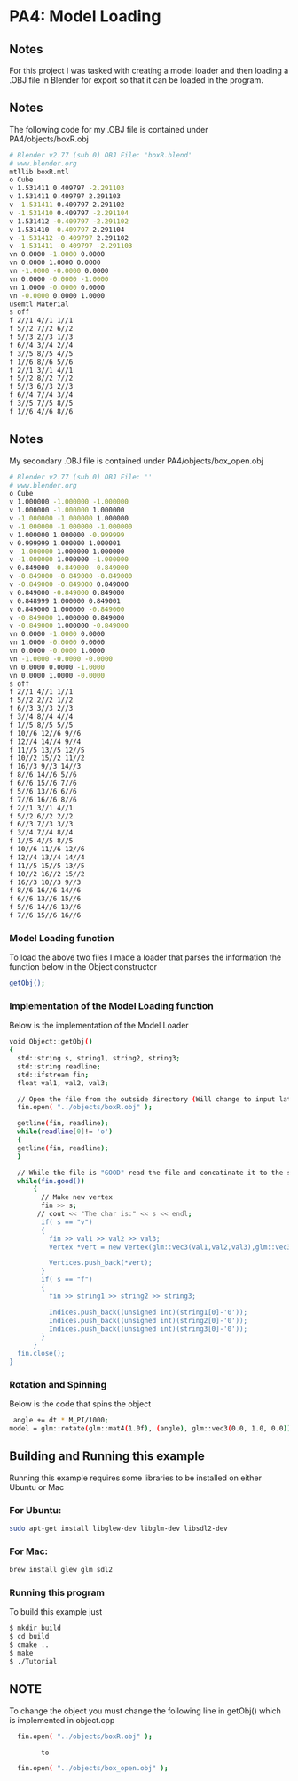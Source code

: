 # PA4: Model Loading

## Notes
For this project I was tasked with creating a model loader and then loading a .OBJ file in Blender for export so that it can be loaded in the program. 


## Notes
The following code for my .OBJ file is contained under PA4/objects/boxR.obj
```bash
# Blender v2.77 (sub 0) OBJ File: 'boxR.blend'
# www.blender.org
mtllib boxR.mtl
o Cube
v 1.531411 0.409797 -2.291103
v 1.531411 0.409797 2.291103
v -1.531411 0.409797 2.291102
v -1.531410 0.409797 -2.291104
v 1.531412 -0.409797 -2.291102
v 1.531410 -0.409797 2.291104
v -1.531412 -0.409797 2.291102
v -1.531411 -0.409797 -2.291103
vn 0.0000 -1.0000 0.0000
vn 0.0000 1.0000 0.0000
vn -1.0000 -0.0000 0.0000
vn 0.0000 -0.0000 -1.0000
vn 1.0000 -0.0000 0.0000
vn -0.0000 0.0000 1.0000
usemtl Material
s off
f 2//1 4//1 1//1
f 5//2 7//2 6//2
f 5//3 2//3 1//3
f 6//4 3//4 2//4
f 3//5 8//5 4//5
f 1//6 8//6 5//6
f 2//1 3//1 4//1
f 5//2 8//2 7//2
f 5//3 6//3 2//3
f 6//4 7//4 3//4
f 3//5 7//5 8//5
f 1//6 4//6 8//6
```

## Notes
My secondary .OBJ file is contained under PA4/objects/box_open.obj
```bash
# Blender v2.77 (sub 0) OBJ File: ''
# www.blender.org
o Cube
v 1.000000 -1.000000 -1.000000
v 1.000000 -1.000000 1.000000
v -1.000000 -1.000000 1.000000
v -1.000000 -1.000000 -1.000000
v 1.000000 1.000000 -0.999999
v 0.999999 1.000000 1.000001
v -1.000000 1.000000 1.000000
v -1.000000 1.000000 -1.000000
v 0.849000 -0.849000 -0.849000
v -0.849000 -0.849000 -0.849000
v -0.849000 -0.849000 0.849000
v 0.849000 -0.849000 0.849000
v 0.848999 1.000000 0.849001
v 0.849000 1.000000 -0.849000
v -0.849000 1.000000 0.849000
v -0.849000 1.000000 -0.849000
vn 0.0000 -1.0000 0.0000
vn 1.0000 -0.0000 0.0000
vn 0.0000 -0.0000 1.0000
vn -1.0000 -0.0000 -0.0000
vn 0.0000 0.0000 -1.0000
vn 0.0000 1.0000 -0.0000
s off
f 2//1 4//1 1//1
f 5//2 2//2 1//2
f 6//3 3//3 2//3
f 3//4 8//4 4//4
f 1//5 8//5 5//5
f 10//6 12//6 9//6
f 12//4 14//4 9//4
f 11//5 13//5 12//5
f 10//2 15//2 11//2
f 16//3 9//3 14//3
f 8//6 14//6 5//6
f 6//6 15//6 7//6
f 5//6 13//6 6//6
f 7//6 16//6 8//6
f 2//1 3//1 4//1
f 5//2 6//2 2//2
f 6//3 7//3 3//3
f 3//4 7//4 8//4
f 1//5 4//5 8//5
f 10//6 11//6 12//6
f 12//4 13//4 14//4
f 11//5 15//5 13//5
f 10//2 16//2 15//2
f 16//3 10//3 9//3
f 8//6 16//6 14//6
f 6//6 13//6 15//6
f 5//6 14//6 13//6
f 7//6 15//6 16//6

```

### Model Loading function
To load the above two files I made a loader that parses the information the function below in the Object constructor
```bash
getObj();
```

### Implementation of the Model Loading function
Below is the implementation of the Model Loader
```bash
void Object::getObj()
{
  std::string s, string1, string2, string3;
  std::string readline;
  std::ifstream fin;
  float val1, val2, val3;

  // Open the file from the outside directory (Will change to input later)
  fin.open( "../objects/boxR.obj" );

  getline(fin, readline);
  while(readline[0]!= 'o')
  {
  getline(fin, readline);
  }

  // While the file is "GOOD" read the file and concatinate it to the string
  while(fin.good())
      {
        // Make new vertex
        fin >> s;
       // cout << "The char is:" << s << endl;
        if( s == "v")
        {
          fin >> val1 >> val2 >> val3;
          Vertex *vert = new Vertex(glm::vec3(val1,val2,val3),glm::vec3(1.0f,0.0f,0.0f));

          Vertices.push_back(*vert);
        }
        if( s == "f")
        {
          fin >> string1 >> string2 >> string3;

          Indices.push_back((unsigned int)(string1[0]-'0'));
          Indices.push_back((unsigned int)(string2[0]-'0'));
          Indices.push_back((unsigned int)(string3[0]-'0'));
        }
      }
  fin.close();
}
```

### Rotation and Spinning
Below is the code that spins the object 
```bash
 angle += dt * M_PI/1000;
model = glm::rotate(glm::mat4(1.0f), (angle), glm::vec3(0.0, 1.0, 0.0));

```

## Building and Running this example
Running this example requires some libraries to be installed on either Ubuntu or Mac 

### For Ubuntu:
```bash
sudo apt-get install libglew-dev libglm-dev libsdl2-dev
```

### For Mac:
```bash
brew install glew glm sdl2
```

### Running this program
To build this example just
```bash
$ mkdir build
$ cd build
$ cmake ..
$ make
$ ./Tutorial
```

## NOTE
To change the object you must change the following line in getObj() which is implemented in object.cpp
```bash
  fin.open( "../objects/boxR.obj" );

  		to

  fin.open( "../objects/box_open.obj" );
```



